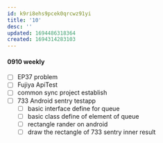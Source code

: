 ```yaml
---
id: k9ri8ehs9pcek0qrcwz91yi
title: '10'
desc: ''
updated: 1694486318364
created: 1694314283103
---
```


#### 0910 weekly
- [ ] EP37 problem
- [ ] Fujiya ApiTest
- [ ] common sync project establish
- [ ] 733 Android sentry testapp
  - [ ] basic interface define for queue
  - [ ] basic class define of element of queue
  - [ ] rectangle rander on android 
  - [ ] draw the rectangle of 733 sentry inner result  